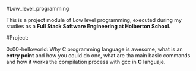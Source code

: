 #Low_level_programming

This is a project module of Low level programming, executed during my studies as a **Full Stack Software Engineering at Holberton School.**

#Project:

0x00-helloworld: Why C programming language is awesome, what is an **entry point** and how you could do one, what are tha main  basic commands and how it works the compilation process with gcc in **C** languaje.






